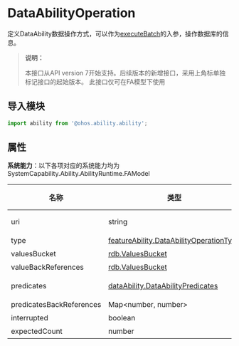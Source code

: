 # DataAbilityOperation

定义DataAbility数据操作方式，可以作为[executeBatch](js-apis-inner-ability-dataAbilityHelper.md#dataabilityhelperexecutebatch)的入参，操作数据库的信息。

> **说明：**
> 
> 本接口从API version 7开始支持。后续版本的新增接口，采用上角标单独标记接口的起始版本。
> 此接口仅可在FA模型下使用

## 导入模块

```ts
import ability from '@ohos.ability.ability';
```

## 属性

**系统能力**：以下各项对应的系统能力均为SystemCapability.Ability.AbilityRuntime.FAModel

| 名称      | 类型     | 只读 | 可选  | 说明       |
| --------- | -------- |-----| ------| ---------- |
| uri   | string | 否  |  否   | 指示待处理的DataAbility。例：'dataability:///com.example.xxx.xxxx'。  |
| type   | [featureAbility.DataAbilityOperationType](js-apis-ability-featureAbility.md#dataabilityoperationtype7) | 否  | 否   | 指示数据操作类型。  |
| valuesBucket   |  [rdb.ValuesBucket](../apis-arkdata/js-apis-data-relationalStore.md#valuesbucket) | 否  | 是    | 指示要操作的数据值。  |
| valueBackReferences   | [rdb.ValuesBucket](../apis-arkdata/js-apis-data-relationalStore.md#valuesbucket) | 否  | 是    | 指示包含一组键值对的valuesBucket对象。  |
| predicates   | [dataAbility.DataAbilityPredicates](../apis-arkdata/js-apis-data-ability.md#dataabilitypredicates) | 否  | 是   | 指示要设置的筛选条件。如果此参数为空，则操作所有数据记录。  |
| predicatesBackReferences   | Map\<number, number> | 否  | 是    | 指示用作谓词中筛选条件的反向引用。  |
| interrupted   | boolean | 否  | 是    | 指示是否可以中断批处理操作。  |
| expectedCount   | number | 否  | 是    | 指示要更新或删除的预期行数。  |
